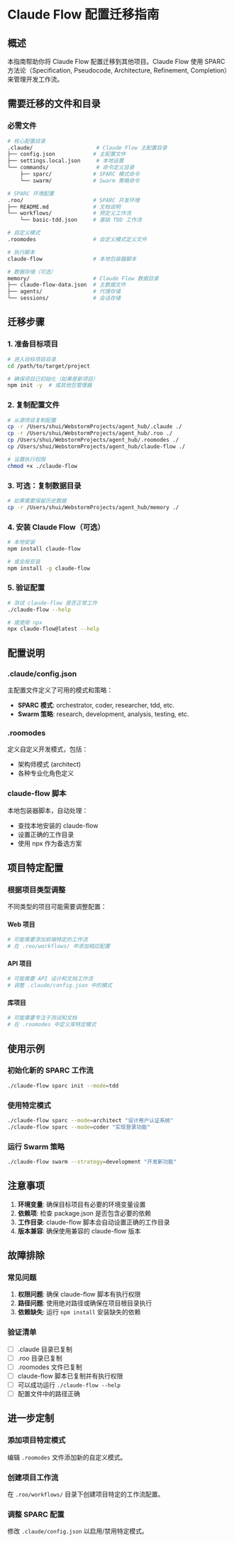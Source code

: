 # Claude Flow 配置迁移指南

## 概述
本指南帮助你将 Claude Flow 配置迁移到其他项目。Claude Flow 使用 SPARC 方法论（Specification, Pseudocode, Architecture, Refinement, Completion）来管理开发工作流。

## 需要迁移的文件和目录

### 必需文件
```bash
# 核心配置目录
.claude/                    # Claude Flow 主配置目录
├── config.json            # 主配置文件
├── settings.local.json     # 本地设置
└── commands/               # 命令定义目录
    ├── sparc/             # SPARC 模式命令
    └── swarm/             # Swarm 策略命令

# SPARC 环境配置
.roo/                      # SPARC 开发环境
├── README.md              # 文档说明
└── workflows/             # 预定义工作流
    └── basic-tdd.json     # 基础 TDD 工作流

# 自定义模式
.roomodes                  # 自定义模式定义文件

# 执行脚本
claude-flow                # 本地包装器脚本

# 数据存储（可选）
memory/                    # Claude Flow 数据目录
├── claude-flow-data.json  # 主数据文件
├── agents/                # 代理存储
└── sessions/              # 会话存储
```

## 迁移步骤

### 1. 准备目标项目
```bash
# 进入目标项目目录
cd /path/to/target/project

# 确保项目已初始化（如果是新项目）
npm init -y  # 或其他包管理器
```

### 2. 复制配置文件
```bash
# 从源项目复制配置
cp -r /Users/shui/WebstormProjects/agent_hub/.claude ./
cp -r /Users/shui/WebstormProjects/agent_hub/.roo ./
cp /Users/shui/WebstormProjects/agent_hub/.roomodes ./
cp /Users/shui/WebstormProjects/agent_hub/claude-flow ./

# 设置执行权限
chmod +x ./claude-flow
```

### 3. 可选：复制数据目录
```bash
# 如果需要保留历史数据
cp -r /Users/shui/WebstormProjects/agent_hub/memory ./
```

### 4. 安装 Claude Flow（可选）
```bash
# 本地安装
npm install claude-flow

# 或全局安装
npm install -g claude-flow
```

### 5. 验证配置
```bash
# 测试 claude-flow 是否正常工作
./claude-flow --help

# 或使用 npx
npx claude-flow@latest --help
```

## 配置说明

### .claude/config.json
主配置文件定义了可用的模式和策略：
- **SPARC 模式**: orchestrator, coder, researcher, tdd, etc.
- **Swarm 策略**: research, development, analysis, testing, etc.

### .roomodes
定义自定义开发模式，包括：
- 架构师模式 (architect)
- 各种专业化角色定义

### claude-flow 脚本
本地包装器脚本，自动处理：
- 查找本地安装的 claude-flow
- 设置正确的工作目录
- 使用 npx 作为备选方案

## 项目特定配置

### 根据项目类型调整
不同类型的项目可能需要调整配置：

#### Web 项目
```bash
# 可能需要添加前端特定的工作流
# 在 .roo/workflows/ 中添加相应配置
```

#### API 项目
```bash
# 可能需要 API 设计和文档工作流
# 调整 .claude/config.json 中的模式
```

#### 库项目
```bash
# 可能需要专注于测试和文档
# 在 .roomodes 中定义库特定模式
```

## 使用示例

### 初始化新的 SPARC 工作流
```bash
./claude-flow sparc init --mode=tdd
```

### 使用特定模式
```bash
./claude-flow sparc --mode=architect "设计用户认证系统"
./claude-flow sparc --mode=coder "实现登录功能"
```

### 运行 Swarm 策略
```bash
./claude-flow swarm --strategy=development "开发新功能"
```

## 注意事项

1. **环境变量**: 确保目标项目有必要的环境变量设置
2. **依赖项**: 检查 package.json 是否包含必要的依赖
3. **工作目录**: claude-flow 脚本会自动设置正确的工作目录
4. **版本兼容**: 确保使用兼容的 claude-flow 版本

## 故障排除

### 常见问题
1. **权限问题**: 确保 claude-flow 脚本有执行权限
2. **路径问题**: 使用绝对路径或确保在项目根目录执行
3. **依赖缺失**: 运行 `npm install` 安装缺失的依赖

### 验证清单
- [ ] .claude 目录已复制
- [ ] .roo 目录已复制  
- [ ] .roomodes 文件已复制
- [ ] claude-flow 脚本已复制并有执行权限
- [ ] 可以成功运行 `./claude-flow --help`
- [ ] 配置文件中的路径正确

## 进一步定制

### 添加项目特定模式
编辑 `.roomodes` 文件添加新的自定义模式。

### 创建项目工作流
在 `.roo/workflows/` 目录下创建项目特定的工作流配置。

### 调整 SPARC 配置
修改 `.claude/config.json` 以启用/禁用特定模式。
